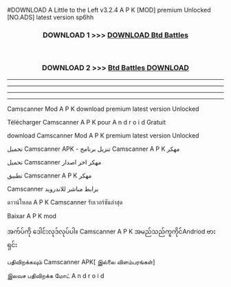 #DOWNLOAD A Little to the Left v3.2.4 A P K [MOD] premium Unlocked [NO.ADS] latest version sp6hh 



<div align="center">

<h3>DOWNLOAD 1 >>> <a href="https://getmod1.web.app/?judule=Btd Battles">DOWNLOAD Btd Battles</a></h3><br>

<h3>DOWNLOAD 2 >>> <a href="https://getmod1.web.app/?judule=Btd Battles">Btd Battles DOWNLOAD </a></h3>

</div>


----------------------------------------------------------

----------------------------------------------------------

----------------------------------------------------------

----------------------------------------------------------


Camscanner  Mod A P K download premium latest version Unlocked

Télécharger  Camscanner  A P K pour A n d r o i d Gratuit

download Camscanner  Mod A P K premium latest version Unlocked

تحميل Camscanner  APK - تنزيل برنامج Camscanner  A P K مهكر

تحميل Camscanner  مهكر اخر اصدار

تطبيق Camscanner  A P K مهكر

Camscanner  برابط مباشر للاندرويد

ดาวน์โหลด A P K Camscanner  รับเวอร์ชันล่าสุด

Baixar A P K mod

အက်ပ်ကို ဒေါင်းလုဒ်လုပ်ပါ။ Camscanner  A P K အမည်သည်ကူကိုင်Andriod ဗားရှင်း

பதிவிறக்கவும் Camscanner  APK[ இல்லை விளம்பரங்கள்] 
 
இலவச பதிவிறக்க மோட் A n d r o i d



